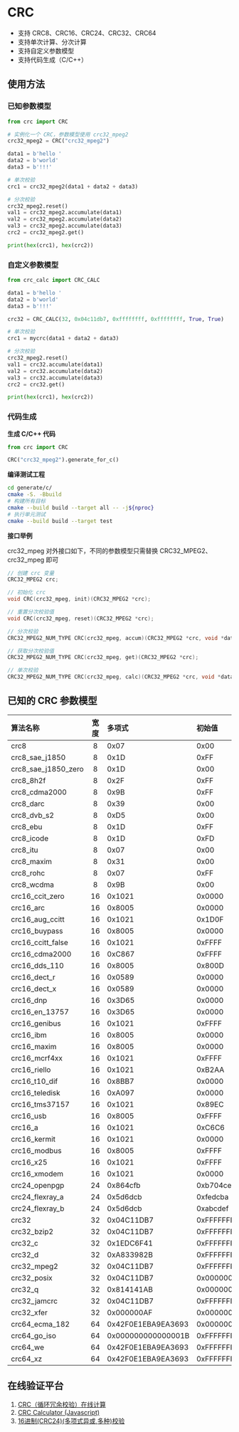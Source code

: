 # CRC

+ 支持 CRC8、CRC16、CRC24、CRC32、CRC64
+ 支持单次计算、分次计算
+ 支持自定义参数模型
+ 支持代码生成（C/C++）

## 使用方法

### 已知参数模型

```python
from crc import CRC

# 实例化一个 CRC，参数模型使用 crc32_mpeg2
crc32_mpeg2 = CRC("crc32_mpeg2")

data1 = b'hello '
data2 = b'world'
data3 = b'!!!'

# 单次校验
crc1 = crc32_mpeg2(data1 + data2 + data3)

# 分次校验
crc32_mpeg2.reset()
val1 = crc32_mpeg2.accumulate(data1)
val2 = crc32_mpeg2.accumulate(data2)
val3 = crc32_mpeg2.accumulate(data3)
crc2 = crc32_mpeg2.get()

print(hex(crc1), hex(crc2))
```

### 自定义参数模型

```python
from crc_calc import CRC_CALC

data1 = b'hello '
data2 = b'world'
data3 = b'!!!'

crc32 = CRC_CALC(32, 0x04c11db7, 0xffffffff, 0xffffffff, True, True)

# 单次校验
crc1 = mycrc(data1 + data2 + data3)

# 分次校验
crc32_mpeg2.reset()
val1 = crc32.accumulate(data1)
val2 = crc32.accumulate(data2)
val3 = crc32.accumulate(data3)
crc2 = crc32.get()

print(hex(crc1), hex(crc2))
```

### 代码生成

**生成 C/C++ 代码**

```python
from crc import CRC

CRC("crc32_mpeg2").generate_for_c()
```

**编译测试工程**

```bash
cd generate/c/
cmake -S. -Bbuild
# 构建所有目标
cmake --build build --target all -- -j${nproc}
# 执行单元测试
cmake --build build --target test
```

**接口举例**

crc32_mpeg 对外接口如下，不同的参数模型只需替换 CRC32_MPEG2、crc32_mpeg 即可

```c
// 创建 crc 变量
CRC32_MPEG2 crc;

// 初始化 crc
void CRC(crc32_mpeg, init)(CRC32_MPEG2 *crc);

// 重置分次校验值
void CRC(crc32_mpeg, reset)(CRC32_MPEG2 *crc);

// 分次校验
CRC32_MPEG2_NUM_TYPE CRC(crc32_mpeg, accum)(CRC32_MPEG2 *crc, void *data, size_t length);

// 获取分次校验值
CRC32_MPEG2_NUM_TYPE CRC(crc32_mpeg, get)(CRC32_MPEG2 *crc);

// 单次校验
CRC32_MPEG2_NUM_TYPE CRC(crc32_mpeg, calc)(CRC32_MPEG2 *crc, void *data, size_t length);
```

## 已知的 CRC 参数模型

| 算法名称            | 宽度  | 多项式             | 初始值             | 结果异或值         | 输入反转 | 输出反转 |
| :------------------ | :---: | :----------------- | :----------------- | :----------------- | -------: | -------: |
| crc8                |   8   | 0x07               | 0x00               | 0x00               |    False |    False |
| crc8_sae_j1850      |   8   | 0x1D               | 0xFF               | 0xFF               |    False |    False |
| crc8_sae_j1850_zero |   8   | 0x1D               | 0x00               | 0x00               |    False |    False |
| crc8_8h2f           |   8   | 0x2F               | 0xFF               | 0xFF               |    False |    False |
| crc8_cdma2000       |   8   | 0x9B               | 0xFF               | 0x00               |    False |    False |
| crc8_darc           |   8   | 0x39               | 0x00               | 0x00               |     True |     True |
| crc8_dvb_s2         |   8   | 0xD5               | 0x00               | 0x00               |    False |    False |
| crc8_ebu            |   8   | 0x1D               | 0xFF               | 0x00               |     True |     True |
| crc8_icode          |   8   | 0x1D               | 0xFD               | 0x00               |    False |    False |
| crc8_itu            |   8   | 0x07               | 0x00               | 0x55               |    False |    False |
| crc8_maxim          |   8   | 0x31               | 0x00               | 0x00               |     True |     True |
| crc8_rohc           |   8   | 0x07               | 0xFF               | 0x00               |     True |     True |
| crc8_wcdma          |   8   | 0x9B               | 0x00               | 0x00               |     True |     True |
| crc16_ccit_zero     |  16   | 0x1021             | 0x0000             | 0x0000             |    False |    False |
| crc16_arc           |  16   | 0x8005             | 0x0000             | 0x0000             |     True |     True |
| crc16_aug_ccitt     |  16   | 0x1021             | 0x1D0F             | 0x0000             |    False |    False |
| crc16_buypass       |  16   | 0x8005             | 0x0000             | 0x0000             |    False |    False |
| crc16_ccitt_false   |  16   | 0x1021             | 0xFFFF             | 0x0000             |    False |    False |
| crc16_cdma2000      |  16   | 0xC867             | 0xFFFF             | 0x0000             |    False |    False |
| crc16_dds_110       |  16   | 0x8005             | 0x800D             | 0x0000             |    False |    False |
| crc16_dect_r        |  16   | 0x0589             | 0x0000             | 0x0001             |    False |    False |
| crc16_dect_x        |  16   | 0x0589             | 0x0000             | 0x0000             |    False |    False |
| crc16_dnp           |  16   | 0x3D65             | 0x0000             | 0xFFFF             |     True |     True |
| crc16_en_13757      |  16   | 0x3D65             | 0x0000             | 0xFFFF             |    False |    False |
| crc16_genibus       |  16   | 0x1021             | 0xFFFF             | 0xFFFF             |    False |    False |
| crc16_ibm           |  16   | 0x8005             | 0x0000             | 0x0000             |     True |     True |
| crc16_maxim         |  16   | 0x8005             | 0x0000             | 0xFFFF             |     True |     True |
| crc16_mcrf4xx       |  16   | 0x1021             | 0xFFFF             | 0x0000             |     True |     True |
| crc16_riello        |  16   | 0x1021             | 0xB2AA             | 0x0000             |     True |     True |
| crc16_t10_dif       |  16   | 0x8BB7             | 0x0000             | 0x0000             |    False |    False |
| crc16_teledisk      |  16   | 0xA097             | 0x0000             | 0x0000             |    False |    False |
| crc16_tms37157      |  16   | 0x1021             | 0x89EC             | 0x0000             |     True |     True |
| crc16_usb           |  16   | 0x8005             | 0xFFFF             | 0xFFFF             |     True |     True |
| crc16_a             |  16   | 0x1021             | 0xC6C6             | 0x0000             |     True |     True |
| crc16_kermit        |  16   | 0x1021             | 0x0000             | 0x0000             |     True |     True |
| crc16_modbus        |  16   | 0x8005             | 0xFFFF             | 0x0000             |     True |     True |
| crc16_x25           |  16   | 0x1021             | 0xFFFF             | 0xFFFF             |     True |     True |
| crc16_xmodem        |  16   | 0x1021             | 0x0000             | 0x0000             |    False |    False |
| crc24_openpgp       |  24   | 0x864cfb           | 0xb704ce           | 0x000000           |    False |    False |
| crc24_flexray_a     |  24   | 0x5d6dcb           | 0xfedcba           | 0x000000           |    False |    False |
| crc24_flexray_b     |  24   | 0x5d6dcb           | 0xabcdef           | 0x000000           |    False |    False |
| crc32               |  32   | 0x04C11DB7         | 0xFFFFFFFF         | 0xFFFFFFFF         |     True |     True |
| crc32_bzip2         |  32   | 0x04C11DB7         | 0xFFFFFFFF         | 0xFFFFFFFF         |    False |    False |
| crc32_c             |  32   | 0x1EDC6F41         | 0xFFFFFFFF         | 0xFFFFFFFF         |     True |     True |
| crc32_d             |  32   | 0xA833982B         | 0xFFFFFFFF         | 0xFFFFFFFF         |     True |     True |
| crc32_mpeg2         |  32   | 0x04C11DB7         | 0xFFFFFFFF         | 0x00000000         |    False |    False |
| crc32_posix         |  32   | 0x04C11DB7         | 0x00000000         | 0xFFFFFFFF         |    False |    False |
| crc32_q             |  32   | 0x814141AB         | 0x00000000         | 0x00000000         |    False |    False |
| crc32_jamcrc        |  32   | 0x04C11DB7         | 0xFFFFFFFF         | 0x00000000         |     True |     True |
| crc32_xfer          |  32   | 0x000000AF         | 0x00000000         | 0x00000000         |    False |    False |
| crc64_ecma_182      |  64   | 0x42F0E1EBA9EA3693 | 0x0000000000000000 | 0x0000000000000000 |    False |    False |
| crc64_go_iso        |  64   | 0x000000000000001B | 0xFFFFFFFFFFFFFFFF | 0xFFFFFFFFFFFFFFFF |     True |     True |
| crc64_we            |  64   | 0x42F0E1EBA9EA3693 | 0xFFFFFFFFFFFFFFFF | 0xFFFFFFFFFFFFFFFF |    False |    False |
| crc64_xz            |  64   | 0x42F0E1EBA9EA3693 | 0xFFFFFFFFFFFFFFFF | 0xFFFFFFFFFFFFFFFF |     True |     True |

## 在线验证平台

1. [CRC（循环冗余校验）在线计算](http://www.ip33.com/crc.html)
2. [CRC Calculator (Javascript)](http://www.sunshine2k.de/coding/javascript/crc/crc_js.html)
3. [16进制(CRC24)(多项式异或,多种)校验](https://www.23bei.com/tool/825.html)
